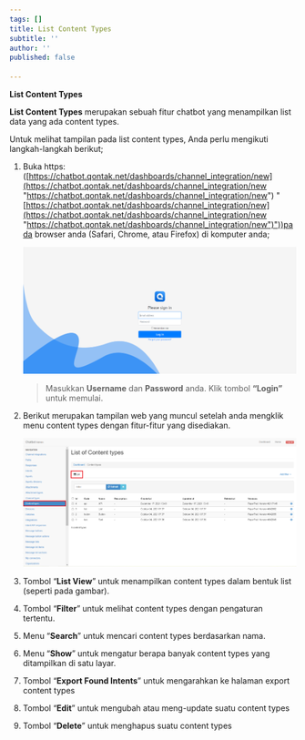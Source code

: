 ```yaml
---
tags: []
title: List Content Types
subtitle: ''
author: ''
published: false

---
```

**List Content Types**

**List Content Types** merupakan sebuah fitur chatbot yang menampilkan list data yang ada content types.

Untuk melihat tampilan pada list content types, Anda perlu mengikuti langkah-langkah berikut;

1. Buka https: ([https://chatbot.qontak.net/dashboards/channel_integration/new](https://chatbot.qontak.net/dashboards/channel_integration/new "https://chatbot.qontak.net/dashboards/channel_integration/new") "[https://chatbot.qontak.net/dashboards/channel_integration/new](https://chatbot.qontak.net/dashboards/channel_integration/new "https://chatbot.qontak.net/dashboards/channel_integration/new")"))pada browser anda (Safari, Chrome, atau Firefox) di komputer anda;

   ![](/uploads/channell.PNG)

   > Masukkan **Username** dan **Password** anda. Klik tombol **“Login”** untuk memulai.
2. Berikut merupakan tampilan web yang muncul setelah anda mengklik menu content types dengan fitur-fitur yang disediakan.

   ![](/uploads/content-types.PNG)
3. Tombol “**List View**” untuk menampilkan content types dalam bentuk list (seperti pada gambar).
4. Tombol “**Filter**” untuk melihat content types dengan pengaturan tertentu.
5. Menu “**Search**” untuk mencari content types berdasarkan nama.
6. Menu “**Show**” untuk mengatur berapa banyak content types yang ditampilkan di satu layar.
7. Tombol “**Export Found Intents**” untuk mengarahkan ke halaman export content types
8. Tombol “**Edit**” untuk mengubah atau meng-update suatu content types
9. Tombol “**Delete**” untuk menghapus suatu content types